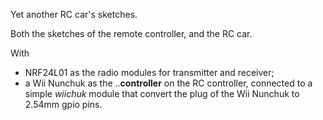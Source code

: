 Yet another RC car's sketches. 

Both the sketches of the remote controller, and the RC car.

With 
- NRF24L01 as the radio modules for transmitter and receiver;
- a Wii Nunchuk as the ..__controller__ on the RC controller, connected to a simple _wiichuk_ module that convert the plug of the Wii Nunchuk to 2.54mm gpio pins.
